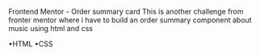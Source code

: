 Frontend Mentor - Order summary card
This is another challenge from fronter mentor where i have to build an order summary component about music using html and css

•HTML
•CSS
